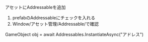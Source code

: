 アセットにAddressableを追加

1. prefabのAddressableにチェックを入れる
2. Window/アセット管理/Addressable/で確認

GameObject obj = await Addressables.InstantiateAsync("アドレス")